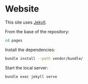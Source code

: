 # Website

This site uses [Jekyll](https://jekyllrb.com/docs/installation/).

From the base of the repository:

```bash
cd pages
```

Install the dependencies:

```bash
bundle install --path vendor/bundle/
```

Start the local server:

```bash
bundle exec jekyll serve
```